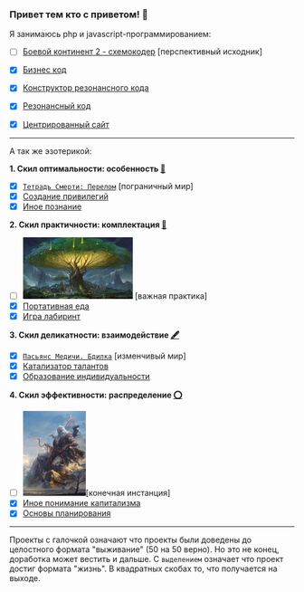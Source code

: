 ### Привет тем кто с приветом! 👋

Я занимаюсь php и javascript-программированием: 
   - [ ] <a href="https://github.com/botogame/botogame/blob/main/freedom/distribution/circuit_coder/README.md">Боевой континент 2 - схемокодер</a> [перспективный исходник]
   - [X] <a href="https://github.com/botogame/botogame/blob/main/freedom/distribution/business_code/README.md">Бизнес код</a>
   - [X] <a href="https://github.com/botogame/botogame/blob/main/freedom/distribution/resonance_code_constructor/README.md">Конструктор резонансного кода</a>
   - [X] <a href="https://github.com/botogame/botogame/blob/main/freedom/distribution/resonant_code/README.md">Резонансный код</a>
   - [X] <a href="https://github.com/botogame/botogame/blob/main/freedom/distribution/centered_site/README.md">Центрированный сайт</a>


<hr>

А так же эзотерикой:

<b>1. Скил оптимальности: особенность <a target="_blank" href="https://www.youtube.com/watch?v=V6xXnrAiY-c">📿</a></b>
   - [X] <a href="https://github.com/botogame/botogame/blob/main/freedom/distribution/fracture/README.md">`Тетрадь Смерти: Перелом`</a> [пограничный мир]
   - [X] <a href="https://github.com/botogame/botogame/blob/main/freedom/interaction/creating_privileges/README.md">Создание привилегий</a>
   - [X] <a href="https://github.com/botogame/botogame/blob/main/freedom/interaction/other_knowledge/README.md">Иное познание</a>

<b>2. Скил практичности: комплектация <a target="_blank" href="https://www.youtube.com/watch?v=ZMGwIj9DkYE">👛</a></b>

   - [ ] ![](./pictures/drevo.jpg) [важная практика] 
   - [X] <a href="https://github.com/botogame/botogame/blob/main/freedom/order/portable_food/README.md">Портативная еда</a>
   - [X] <a href="https://github.com/botogame/botogame/blob/main/freedom/order/maze_game/README.md">Игра лабиринт</a>
   
<b>3. Скил деликатности: взаимодействие <a target="_blank" href="https://www.youtube.com/watch?v=Q0kS5TZR-5I">🖋️</a></b>
   - [X] <a target="_blank" href="https://github.com/botogame/botogame/blob/main/freedom/interaction/vigil/README.md">`Пасьянс Медичи. Бдилка`</a> [изменчивый мир]
   - [X] <a href="https://github.com/botogame/botogame/blob/main/freedom/interaction/talent_catalyst/README.md">Катализатор талантов</a>
   - [X] <a href="https://github.com/botogame/botogame/blob/main/freedom/interaction/education_individuality/README.md">Образование индивидуальности</a>

<b>4. Скил эффективности: распределение <a target="_blank" href="https://www.youtube.com/watch?v=nN9DaTXV0b0">⭕</a></b>

   - [ ] ![](./pictures/naa_aa11.jpg)[конечная инстанция] 
   - [X] <a href="https://github.com/botogame/botogame/blob/main/freedom/uniqueness/different_understanding_capitalism/README.md">Иное понимание капитализма</a>
   - [X] <a href="https://github.com/botogame/botogame/blob/main/freedom/uniqueness/planning_basics/README.md">Основы планирования</a>

<hr>

Проекты с галочкой означают что проекты были доведены до целостного формата "выживание" (50 на 50 верно). Но это не конец, доработка может вестить и дальше. С `выделением` означает что проект достиг формата "жизнь". В квадратных скобах то, что получается на выходе.
